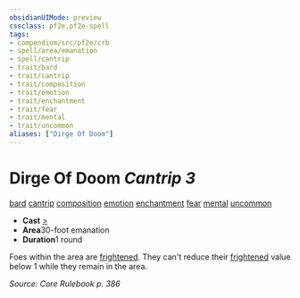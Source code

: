 ```yaml
---
obsidianUIMode: preview
cssclass: pf2e,pf2e-spell
tags:
- compendium/src/pf2e/crb
- spell/area/emanation
- spell/cantrip
- trait/bard
- trait/cantrip
- trait/composition
- trait/emotion
- trait/enchantment
- trait/fear
- trait/mental
- trait/uncommon
aliases: ["Dirge Of Doom"]
---
```

# Dirge Of Doom *Cantrip 3*   
[bard](../../rules/traits/bard.md)  [cantrip](../../rules/traits/cantrip.md)  [composition](../../rules/traits/composition.md)  [emotion](../../rules/traits/emotion.md)  [enchantment](../../rules/traits/enchantment.md)  [fear](../../rules/traits/fear.md)  [mental](../../rules/traits/mental.md)  [uncommon](../../rules/traits/uncommon.md)  

- **Cast** [>](../../rules/core-rulebook/chapter-9-playing-the-game.md#Actions "Single Action") 
- **Area**30-foot emanation
- **Duration**1 round

Foes within the area are [frightened](../../rules/conditions.md#Frightened). They can't reduce their [frightened](../../rules/conditions.md#Frightened) value below 1 while they remain in the area.

*Source: Core Rulebook p. 386*
